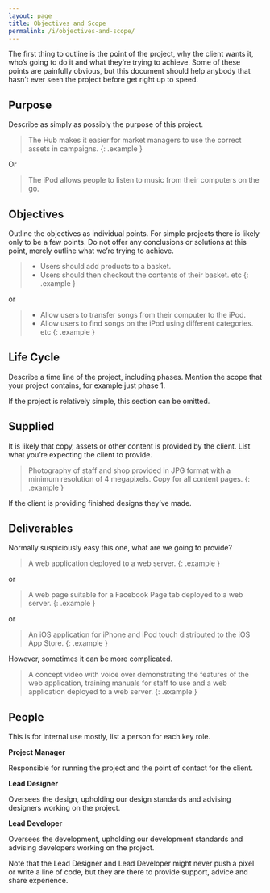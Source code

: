 ```yaml
---
layout: page
title: Objectives and Scope
permalink: /i/objectives-and-scope/
---
```


The first thing to outline is the point of the project, why the client wants it, who’s going to do it and what they’re trying to achieve. Some of these points are painfully obvious, but this document should help anybody that hasn’t ever seen the project before get right up to speed.

## Purpose

Describe as simply as possibly the purpose of this project.

> The Hub makes it easier for market managers to use the correct assets in campaigns.
{: .example }

Or

> The iPod allows people to listen to music from their computers on the go.

## Objectives

Outline the objectives as individual points. For simple projects there is likely only to be a few points. Do not offer any conclusions or solutions at this point, merely outline what we’re trying to achieve.

> - Users should add products to a basket.
> - Users should then checkout the contents of their basket.
> etc
{: .example }

or

> - Allow users to transfer songs from their computer to the iPod.
> - Allow users to find songs on the iPod using different categories.
> etc
{: .example }

## Life Cycle

Describe a time line of the project, including phases. Mention the scope that your project contains, for example just phase 1.

If the project is relatively simple, this section can be omitted.

## Supplied

It is likely that copy, assets or other content is provided by the client. List what you’re expecting the client to provide.

> Photography of staff and shop provided in JPG format with a minimum resolution of 4 megapixels.
> Copy for all content pages.
{: .example }

If the client is providing finished designs they’ve made.

## Deliverables

Normally suspiciously easy this one, what are we going to provide?

> A web application deployed to a web server.
{: .example }

or

> A web page suitable for a Facebook Page tab deployed to a web server.
{: .example }

or

> An iOS application for iPhone and iPod touch distributed to the iOS App Store.
{: .example }

However, sometimes it can be more complicated.

> A concept video with voice over demonstrating the features of the web application, training manuals for staff to use and a web application deployed to a web server.
{: .example }

## People

This is for internal use mostly, list a person for each key role.

**Project Manager**

Responsible for running the project and the point of contact for the client.

**Lead Designer**

Oversees the design, upholding our design standards and advising designers working on the project.

**Lead Developer**

Oversees the development, upholding our development standards and advising developers working on the project.

Note that the Lead Designer and Lead Developer might never push a pixel or write a line of code, but they are there to provide support, advice and share experience.
